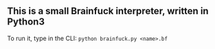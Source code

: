 ## This is a small Brainfuck interpreter, written in Python3

To run it, type in the CLI: `python brainfuck.py <name>.bf`
